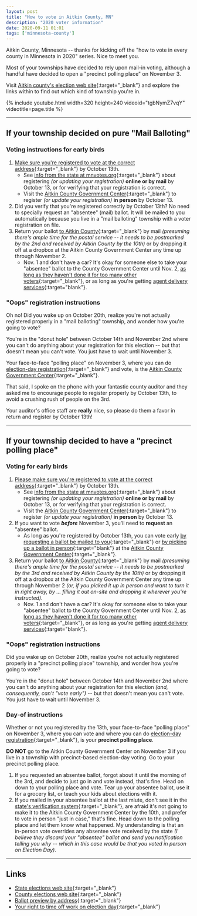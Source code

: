 ```yaml
---
layout: post
title: "How to vote in Aitkin County, MN"
description: "2020 voter information"
date: 2020-09-11 01:01
tags: ['minnesota-county']
---
```


Aitkin County, Minnesota -- thanks for kicking off the "how to vote in every county in Minnesota in 2020" series.  Nice to meet you.

Most of your townships have decided to rely upon mail-in voting, although a handful have decided to open a "precinct polling place" on November 3.

Visit [Aitkin county's election web site](https://www.co.aitkin.mn.us/departments/auditor/elections.html){:target="_blank"} and explore the links within to find out which kind of township you're in.

{% include youtube.html width=320 height=240 videoid="tgbNymZ7vqY" videotitle=page.title %}

---

## If your township decided on pure "Mail Balloting"

### Voting instructions for early birds

1. [Make sure you're registered to vote at the correct address](https://www.sos.state.mn.us/elections-voting/register-to-vote/){:target="_blank"} by October 13th.
	* See [info from the state at mnvotes.org](https://mnvotes.org){:target="_blank"} about registering _(or updating your registration)_ **online or by mail** by October 13, or for verifying that your registration is correct.
	* Visit the [Aitkin County Government Center](https://www.co.aitkin.mn.us/departments/auditor/elections.html){:target="_blank"} to register _(or update your registration)_ **in person** by October 13.
2. Did you verify that you're registered correctly by October 13th?  No need to specially request an "absentee" (mail) ballot.  It will be mailed to you automatically because you live in a "mail balloting" township with a voter registration on file.
3. Return your ballot [to Aitkin County](https://www.co.aitkin.mn.us/departments/auditor/elections.html){:target="_blank"} by mail _(presuming there's ample time for the postal service -- it needs to be postmarked by the 2nd and received by Aitkin County by the 10th)_ or by dropping it off at a dropbox at the Aitkin County Government Center any time up through November 2.
	* Nov. 1 and don't have a car?  It's okay for someone else to take your "absentee" ballot to the County Government Center until Nov. 2, [as long as they haven't done it for too many other voters](https://www.sos.state.mn.us/elections-voting/other-ways-to-vote/vote-early-by-mail/){:target="_blank"}, or as long as you're getting [agent delivery services](https://www.sos.state.mn.us/elections-voting/other-ways-to-vote/vote-early-in-person/){:target="blank"}.

### "Oops" registration instructions

Oh no!  Did you wake up on October 20th, realize you're not actually registered properly in a "mail balloting" township, and wonder how you're going to vote?

You're in the "donut hole" between October 14th and November 2nd where you can't do anything about your registration for this election -- but that doesn't mean you can't vote.  You just have to wait until November 3.

Your face-to-face "polling place" on November 3, where you can do [election-day registration](https://www.sos.state.mn.us/elections-voting/register-to-vote/register-on-election-day/){:target="_blank"} and vote, is the [Aitkin County Government Center](https://www.co.aitkin.mn.us/departments/auditor/elections.html){:target="_blank"}.

That said, I spoke on the phone with your fantastic county auditor and they asked me to encourage people to register properly by October 13th, to avoid a crushing rush of people on the 3rd.

Your auditor's office staff are **really** nice, so please do them a favor in return and register by October 13th!

---

## If your township decided to have a "precinct polling place"

### Voting for early birds

1. [Please make sure you're registered to vote at the correct address](https://www.sos.state.mn.us/elections-voting/register-to-vote/){:target="_blank"} by October 13th.
	* See [info from the state at mnvotes.org](https://mnvotes.org){:target="_blank"} about registering _(or updating your registration)_ **online or by mail** by October 13, or for verifying that your registration is correct.
	* Visit the [Aitkin County Government Center](https://www.co.aitkin.mn.us/departments/auditor/elections.html){:target="_blank"} to register _(or update your registration)_ **in person** by October 13.
2. If you want to vote _**before**_ November 3, you'll need to **request** an "absentee" ballot.
	* As long as you're registered by October 13th, you can vote early [by requesting a ballot be mailed to you](https://www.sos.state.mn.us/elections-voting/other-ways-to-vote/vote-early-by-mail/){:target="_blank"} or [by picking up a ballot in person](https://www.sos.state.mn.us/elections-voting/other-ways-to-vote/vote-early-in-person/){:target="blank"} at the [Aitkin County Government Center](https://www.co.aitkin.mn.us/departments/auditor/elections.html){:target="_blank"}.
3. Return your ballot [to Aitkin County](https://www.co.aitkin.mn.us/departments/auditor/elections.html){:target="_blank"} by mail _(presuming there's ample time for the postal service -- it needs to be postmarked by the 3rd and received by Aitkin County by the 10th)_ or by dropping it off at a dropbox at the Aitkin County Government Center any time up through November 2 _(or, if you picked it up in person and want to turn it in right away, by ... filling it out on-site and dropping it wherever you're instructed)_.
	* Nov. 1 and don't have a car?  It's okay for someone else to take your "absentee" ballot to the County Government Center until Nov. 2, [as long as they haven't done it for too many other voters](https://www.sos.state.mn.us/elections-voting/other-ways-to-vote/vote-early-by-mail/){:target="_blank"}, or as long as you're getting [agent delivery services](https://www.sos.state.mn.us/elections-voting/other-ways-to-vote/vote-early-in-person/){:target="blank"}.

### "Oops" registration instructions

Did you wake up on October 20th, realize you're not actually registered properly in a "precinct polling place" township, and wonder how you're going to vote?

You're in the "donut hole" between October 14th and November 2nd where you can't do anything about your registration for this election _(and, consequently, can't "vote early")_ -- but that doesn't mean you can't vote.  You just have to wait until November 3.

### Day-of instructions

Whether or not you registered by the 13th, your face-to-face "polling place" on November 3, where you can vote and where you can do [election-day registration](https://www.sos.state.mn.us/elections-voting/register-to-vote/register-on-election-day/){:target="_blank"}, is your **precinct polling place**.

**DO NOT** go to the Aitkin County Government Center on November 3 if you live in a township with precinct-based election-day voting.  Go to your precinct polling place.

1. If you requested an absentee ballot, forgot about it until the morning of the 3rd, and decide to just go in and vote instead, that's fine.  Head on down to your polling place and vote.  Tear up your absentee ballot, use it for a grocery list, or teach your kids about elections with it.
2. If you mailed in your absentee ballot at the last miute, don't see it in the [state's verification system](https://mnvotes.sos.state.mn.us/AbsenteeBallotStatus.aspx){:target="_blank"}, are afraid it's not going to make it to the Aitkin County Government Center by the 10th, and prefer to vote in person "just in case," that's fine.  Head down to the polling place and let them know what happened.  My understanding is that an in-person vote overrides any absentee vote received by the state _(I believe they discard your "absentee" ballot and send you notification telling you why -- which in this case would be that you voted in person on Election Day)_.

---

## Links

* [State elections web site](https://mnvotes.org){:target="_blank"}
* [County elections web site](https://www.co.aitkin.mn.us/departments/auditor/elections.html){:target="_blank"}
* [Ballot preview by address](https://www.sos.state.mn.us/elections-voting/whats-on-my-ballot/){:target="_blank"}
* [Your right to time off work on election day](https://www.sos.state.mn.us/elections-voting/election-day-voting/time-off-work-to-vote/){:target="_blank"}